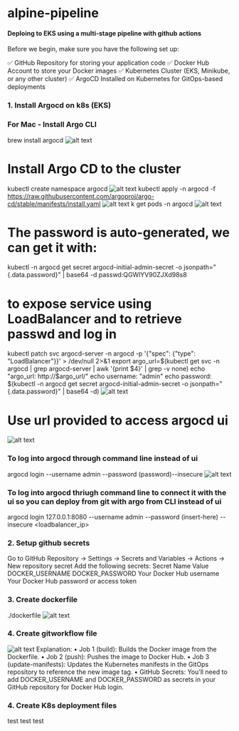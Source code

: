 # alpine-pipeline
#### Deploing to EKS using a multi-stage pipeline with github actions 
Before we begin, make sure you have the following set up:

✅ GitHub Repository for storing your application code
✅ Docker Hub Account to store your Docker images
✅ Kubernetes Cluster (EKS, Minikube, or any other cluster)
✅ ArgoCD Installed on Kubernetes for GitOps-based deployments


### 1. Install Argocd on k8s (EKS)
### For Mac - Install Argo CLI 
brew install argocd
![alt text](<screenshots/Screenshot 2025-03-18 at 6.27.50 PM.png>)

# Install Argo CD to the cluster
kubectl create namespace argocd
![alt text](<screenshots/Screenshot 2025-03-18 at 6.29.57 PM.png>)
kubectl apply -n argocd -f https://raw.githubusercontent.com/argoproj/argo-cd/stable/manifests/install.yaml
![alt text](<screenshots/Screenshot 2025-03-18 at 6.31.48 PM.png>)
k get pods -n argocd
![alt text](<screenshots/Screenshot 2025-03-18 at 6.34.09 PM.png>)

# The password is auto-generated, we can get it with:
kubectl -n argocd get secret argocd-initial-admin-secret -o jsonpath="{.data.password}" | base64 -d
passwd:QGWlYV90ZJXd98s8

# to expose service using LoadBalancer and to retrieve passwd and log in 
kubectl patch svc argocd-server -n argocd -p '{"spec": {"type": "LoadBalancer"}}' > /dev/null 2>&1 
export argo_url=$(kubectl get svc -n argocd | grep argocd-server | awk '{print $4}' | grep -v none)
echo "argo_url: http://$argo_url/"
echo username: "admin"
echo password: $(kubectl -n argocd get secret argocd-initial-admin-secret -o jsonpath="{.data.password}" | base64 -d)
![alt text](<screenshotsScreenshot 2025-03-18 at 6.36.32 PM.png>)

# Use url provided to access argocd ui
![alt text](<screenshots/Screenshot 2025-03-18 at 6.39.10 PM.png>)

### To log into argocd through command line  instead of ui
argocd login --username admin --password (password)--insecure
![alt text](<Screenshot 2025-03-18 at 6.46.43 PM.png>)

### To log into argocd thriugh command line to connect it with the ui so you can deploy from git with argo from CLI instead of ui
argocd login 127.0.0.1:8080 --username admin --password (insert-here) --insecure <loadbalancer_ip>


### 2. Setup github secrets 
Go to GitHub Repository → Settings → Secrets and Variables → Actions → New repository secret
Add the following secrets:
Secret Name           Value
DOCKER_USERNAME       DOCKER_PASSWORD
Your Docker Hub username
Your Docker Hub password or access token

### 3. Create dockerfile
./dockerfile 
![alt text](<Screenshot 2025-03-18 at 9.30.02 PM.png>)

### 4. Create gitworkflow file 
![alt text](<Screenshot 2025-03-18 at 9.34.45 PM.png>)
Explanation:
	•	Job 1 (build): Builds the Docker image from the Dockerfile.
	•	Job 2 (push): Pushes the image to Docker Hub.
	•	Job 3 (update-manifests): Updates the Kubernetes manifests in the GitOps repository to reference the new image tag.
	•	GitHub Secrets: You’ll need to add DOCKER_USERNAME and DOCKER_PASSWORD as secrets in your GitHub repository for Docker Hub login.


### 4. Create K8s deployment files

test test test



